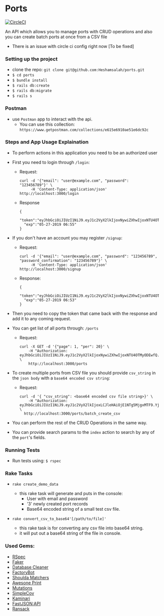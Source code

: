 # Ports
[![CircleCI](https://circleci.com/gh/Heshamsalah/ports/tree/master.svg?style=svg)](https://circleci.com/gh/Heshamsalah/ports/tree/master)

An API which allows you to manage ports with CRUD operations and also you can
create batch ports at once from a CSV file

* There is an issue with circle ci config right now [To be fixed]

### Setting up the project
- clone the repo: `git clone git@github.com:Heshamsalah/ports.git`
- `$ cd ports`
- `$ bundle install`
- `$ rails db:create`
- `$ rails db:migrate`
- `$ rails s`

### Postman
- use `Postman` app to interact with the api.
  - You can use this collection: `https://www.getpostman.com/collections/e615e6910ae51e6dc92c`

### Steps and App Usage Explaination
- To perform actions in this application you need to be an authorized user
- First you need to login through `/login`:
  - Request:
    ```
    curl -d '{"email": "user@example.com", "password": "123456789"}' \
         -H 'Content-Type: application/json' http://localhost:3000/login
    ```
  - Response
    ```
    {
      "token":"eyJhbGciOiJIUzI1NiJ9.eyJ1c2VyX2lkIjoxNywiZXhwIjoxNTU4OTMyOTExfQ.OWVJmUYFgU0uen_Apjhpp5eA6qXC0qo7dXWWZS3lHLE",
      "exp":"05-27-2019 06:55"
    }
    ```
- If you don't have an account you may register `/signup`:
  - Request:
    ```
    curl -d '{"email": "user@example.com", "password": "123456789", "password_confirmation": "123456789"}' \
         -H 'Content-Type: application/json' http://localhost:3000/signup
    ```
  - Response:
    ```
    {
      "token":"eyJhbGciOiJIUzI1NiJ9.eyJ1c2VyX2lkIjoxNywiZXhwIjoxNTU4OTMyODEwfQ.IrlCt_ytyXM9ZBPbKK_1AOt2Uer2s3dTM2g5BODw3sA",
      "exp":"05-27-2019 06:53"
    }
    ```
- Then you need to copy the token that came back with the response and add it to any coming request.

- You can get list of all ports through: `/ports`
  - Request:
    ```
    curl -X GET -d '{"page": 1, "per": 20}' \
        -H "Authorization: eyJhbGciOiJIUzI1NiJ9.eyJ1c2VyX2lkIjoxNywiZXhwIjoxNTU4OTMyODEwfQ.IrlCt_ytyXM9ZBPbKK_1AOt2Uer2s3dTM2g5BODw3sA" \
        http://localhost:3000/ports
    ```

- To create multiple ports from CSV file you should provide `csv_string` in the `json body` with a `base64 encoded csv string`:
  - Request:
    ```
    curl -d '{ "csv_string": <base64 encoded csv file string>}' \ 
        -H "Authorization: eyJhbGciOiJIUzI1NiJ9.eyJ1c2VyX2lkIjoxLCJleHAiOjE1NTg5MjgxMTF9.YjhAAVEnnwWg2Wgldhgq0xabH1H5zOQZfNa_HkT3CxI" \ 
      http://localhost:3000/ports/batch_create_csv
    ```

- You can perform the rest of the CRUD Operations in the same way.
- You can provide search params to the `index` action to search by any of the `port`'s fields.

### Running Tests
- Run tests using: `$ rspec`

### Rake Tasks

- `rake create_demo_data`
  - this rake task will generate and puts in the console: 
    - User with email and password
    - '3' newly created port records
    - Base64 encoded string of a small test csv file.

- `rake convert_csv_to_base64'[/path/to/file]'`
  - this rake task is for converting any csv file into base64 string.
  - it will put out a base64 string of the file in console.

### Used Gems:
* [RSpec](https://relishapp.com/rspec)
* [Faker](https://github.com/stympy/faker)
* [Database Cleaner](https://github.com/DatabaseCleaner/database_cleaner)
* [FactoryBot](https://github.com/thoughtbot/factory_bot)
* [Shoulda Matchers](https://github.com/thoughtbot/shoulda-matchers)
* [Awesone Print](https://github.com/awesome-print/awesome_print)
* [Mutations](https://github.com/cypriss/mutations)
* [SimpleCov](https://github.com/colszowka/simplecov/)
* [Kaminari](https://github.com/kaminari/kaminari)
* [FastJSON:API](https://github.com/Netflix/fast_jsonapi)
* [Ransack](https://github.com/activerecord-hackery/ransack)